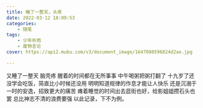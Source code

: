 ```yaml
---
title: 睡了一整天，头疼
date: 2022-03-12 18:09:53
categories:
	- 随笔
tags:
	- 少年听雨
	- 废物言论
cover: https://api2.mubu.com/v3/document_image/1647080596824d2ae.jpg

---
```


又睡了一整天
脑壳疼
醒着的时间都在无所事事
中午喝粥把粥打翻了
十九岁了还没学会吃饭，简直比小时候还没用
明明知道规律的作息才能让人快乐
还是沉溺于一时的安逸，招致更大的痛苦
瘫着睡觉的时间出去逛街也好，给影姐姐攒石头也罢
总比神志不清的浪费要强
以此记录，下不为例。
